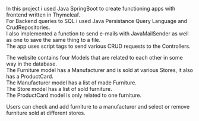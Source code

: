 In this project i used Java SpringBoot to create functioning apps with frontend written in Thymeleaf.  
For Backend queries to SQL i used Java Persistance Query Language and CrudRepositories.   
I also implemented a function to send e-mails with JavaMailSender as well as one to save the same thing to a file.  
The app uses script tags to send various CRUD requests to the Controllers.  


The website contains four Models that are related to each other in some way in the database.  
The Furniture model has a Manufacturer and is sold at various Stores, it also has a ProductCard.  
The Manufacturer model has a list of made Furniture.  
The Store model has a list of sold furniture.  
The ProductCard model is only related to one furniture.  

Users can check and add furniture to a manufacturer and select or remove furniture sold at different stores.
